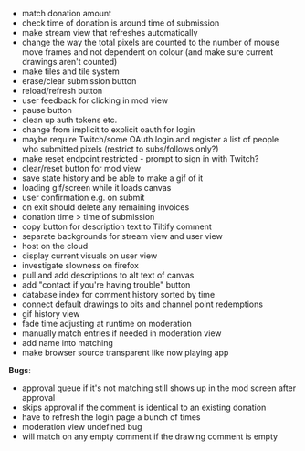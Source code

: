 * match donation amount
* check time of donation is around time of submission
* make stream view that refreshes automatically
* change the way the total pixels are counted to the number of mouse move frames and not dependent on colour (and make sure current drawings aren't counted)
* make tiles and tile system
* erase/clear submission button
* reload/refresh button
* user feedback for clicking in mod view
* pause button
* clean up auth tokens etc.
* change from implicit to explicit oauth for login
* maybe require Twitch/some OAuth login and register a list of people who submitted pixels (restrict to subs/follows only?)
* make reset endpoint restricted - prompt to sign in with Twitch?
* clear/reset button for mod view
* save state history and be able to make a gif of it
* loading gif/screen while it loads canvas
* user confirmation e.g. on submit
* on exit should delete any remaining invoices
* donation time > time of submission
* copy button for description text to Tiltify comment
* separate backgrounds for stream view and user view
* host on the cloud
* display current visuals on user view
* investigate slowness on firefox
* pull and add descriptions to alt text of canvas
* add "contact if you're having trouble" button
* database index for comment history sorted by time
* connect default drawings to bits and channel point redemptions
* gif history view
* fade time adjusting at runtime on moderation
* manually match entries if needed in moderation view
* add name into matching
* make browser source transparent like now playing app

**Bugs**:
* approval queue if it's not matching still shows up in the mod screen after approval
* skips approval if the comment is identical to an existing donation
* have to refresh the login page a bunch of times
* moderation view undefined bug
* will match on any empty comment if the drawing comment is empty